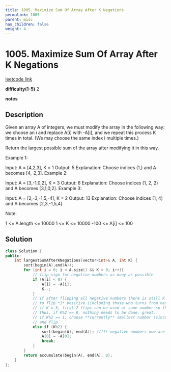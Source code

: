```yaml
---
title: 1005. Maximize Sum Of Array After K Negations
permalink: 1005
parent: misc
has_children: false
weight: 4
---
```

# 1005. Maximize Sum Of Array After K Negations
[leetcode link](https://leetcode.com/problems/maximize-sum-of-array-after-k-negations/)

**difficulty(1-5)** 
2

**notes** 


## Description
Given an array A of integers, we must modify the array in the following way: we choose an i and replace A[i] with -A[i], and we repeat this process K times in total.  (We may choose the same index i multiple times.)

Return the largest possible sum of the array after modifying it in this way.

 

Example 1:

Input: A = [4,2,3], K = 1
Output: 5
Explanation: Choose indices (1,) and A becomes [4,-2,3].
Example 2:

Input: A = [3,-1,0,2], K = 3
Output: 6
Explanation: Choose indices (1, 2, 2) and A becomes [3,1,0,2].
Example 3:

Input: A = [2,-3,-1,5,-4], K = 2
Output: 13
Explanation: Choose indices (1, 4) and A becomes [2,3,-1,5,4].
 

Note:

1 <= A.length <= 10000
1 <= K <= 10000
-100 <= A[i] <= 100


## Solution
```c++
class Solution {
public:
    int largestSumAfterKNegations(vector<int>& A, int K) {
        sort(begin(A),end(A));
        for (int i = 0; i < A.size() && K > 0; i++){
            // flip sign for negative numbers as many as possible
            if (A[i] < 0) {
                A[i] = -A[i];
                K--;
            }
            // if after flipping all negative numbers there is still K left, we only need
            // to flip *1* positive (including those who turns from negative) because
            // if K = 3, first 2 flips can be used at same number so there is no effect. 
            // thus. if K%2 == 0, nothing needs to be done. great. 
            // if K%2 == 1, choose **currently** smallest number (since they are all positive now)
            // and flip
            else if (K%2) {
                sort(begin(A), end(A)); //!!! negative numbers now are all positive numbers, need to sort again.
                A[0] = -A[0]; 
                break;
            }
        }
        return accumulate(begin(A), end(A), 0);
    }
};
``` 

<!-- 
Default label
{: .label }

Blue label
{: .label .label-blue }

Stable
{: .label .label-green }

New release
{: .label .label-purple }

Coming soon
{: .label .label-yellow }

Deprecated
{: .label .label-red } -->
